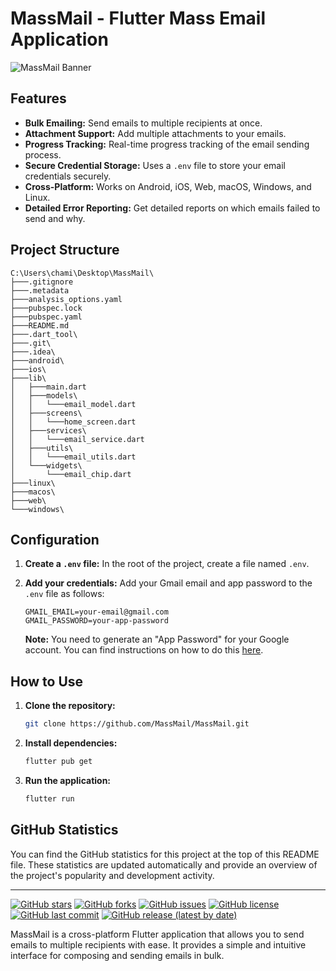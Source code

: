# MassMail - Flutter Mass Email Application

![MassMail Banner](https://i.imgur.com/3aG5E8r.png)



## Features

*   **Bulk Emailing:** Send emails to multiple recipients at once.
*   **Attachment Support:** Add multiple attachments to your emails.
*   **Progress Tracking:** Real-time progress tracking of the email sending process.
*   **Secure Credential Storage:** Uses a `.env` file to store your email credentials securely.
*   **Cross-Platform:** Works on Android, iOS, Web, macOS, Windows, and Linux.
*   **Detailed Error Reporting:** Get detailed reports on which emails failed to send and why.

## Project Structure

```
C:\Users\chami\Desktop\MassMail\
├───.gitignore
├───.metadata
├───analysis_options.yaml
├───pubspec.lock
├───pubspec.yaml
├───README.md
├───.dart_tool\
├───.git\
├───.idea\
├───android\
├───ios\
├───lib\
│   ├───main.dart
│   ├───models\
│   │   └───email_model.dart
│   ├───screens\
│   │   └───home_screen.dart
│   ├───services\
│   │   └───email_service.dart
│   ├───utils\
│   │   └───email_utils.dart
│   └───widgets\
│       └───email_chip.dart
├───linux\
├───macos\
├───web\
└───windows\
```

## Configuration

1.  **Create a `.env` file:** In the root of the project, create a file named `.env`.
2.  **Add your credentials:** Add your Gmail email and app password to the `.env` file as follows:

    ```
    GMAIL_EMAIL=your-email@gmail.com
    GMAIL_PASSWORD=your-app-password
    ```

    **Note:** You need to generate an "App Password" for your Google account. You can find instructions on how to do this [here](https://support.google.com/accounts/answer/185833).

## How to Use

1.  **Clone the repository:**
    ```bash
    git clone https://github.com/MassMail/MassMail.git
    ```
2.  **Install dependencies:**
    ```bash
    flutter pub get
    ```
3.  **Run the application:**
    ```bash
    flutter run
    ```

## GitHub Statistics

You can find the GitHub statistics for this project at the top of this README file. These statistics are updated automatically and provide an overview of the project's popularity and development activity.

---

[![GitHub stars](https://img.shields.io/github/stars/MassMail/MassMail.svg?style=social&label=Star)](https://github.com/MassMail/MassMail)
[![GitHub forks](https://img.shields.io/github/forks/MassMail/MassMail.svg?style=social&label=Fork)](https://github.com/MassMail/MassMail)
[![GitHub issues](https://img.shields.io/github/issues/MassMail/MassMail.svg)](https://github.com/MassMail/MassMail/issues)
[![GitHub license](https://img.shields.io/github/license/MassMail/MassMail.svg)](https://github.com/MassMail/MassMail/blob/main/LICENSE)
[![GitHub last commit](https://img.shields.io/github/last-commit/MassMail/MassMail.svg)](https://github.com/MassMail/MassMail/commits/main)
[![GitHub release (latest by date)](https://img.shields.io/github/v/release/MassMail/MassMail)](https://github.com/MassMail/MassMail/releases/latest)

MassMail is a cross-platform Flutter application that allows you to send emails to multiple recipients with ease. It provides a simple and intuitive interface for composing and sending emails in bulk.
